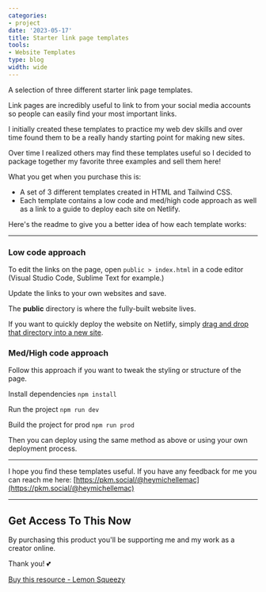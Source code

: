 ```yaml
---
categories:
- project
date: '2023-05-17'
title: Starter link page templates
tools:
- Website Templates
type: blog
width: wide
---
```


A selection of three different starter link page templates.

Link pages are incredibly useful to link to from your social media accounts so people can easily find your most important links.

I initially created these templates to practice my web dev skills and over time found them to be a really handy starting point for making new sites.

Over time I realized others may find these templates useful so I decided to package together my favorite three examples and sell them here!

What you get when you purchase this is:

- A set of 3 different templates created in HTML and Tailwind CSS.
- Each template contains a low code and med/high code approach as well as a link to a guide to deploy each site on Netlify.

Here's the readme to give you a better idea of how each template works:

---

### Low code approach

To edit the links on the page, open `public > index.html` in a code editor (Visual Studio Code, Sublime Text for example.)

Update the links to your own websites and save.

The **public** directory is where the fully-built website lives.

If you want to quickly deploy the website on Netlify, simply [drag and drop that directory into a new site](https://docs.netlify.com/site-deploys/create-deploys/#drag-and-drop).

### Med/High code approach

Follow this approach if you want to tweak the styling or structure of the page.

Install dependencies
`npm install`

Run the project
`npm run dev`

Build the project for prod
`npm run prod`

Then you can deploy using the same method as above or using your own deployment process.

---

I hope you find these templates useful. If you have any feedback for me you can reach me here: [https://pkm.social/@heymichellemac](https://pkm.social/@heymichellemac)

---

## Get Access To This Now

By purchasing this product you'll be supporting me and my work as a creator online.

Thank you! 💕

[Buy this resource - Lemon Squeezy](https://store.heymichellemac.com/buy/77d525e2-8652-4cc8-b8b1-028e4243ed0a)